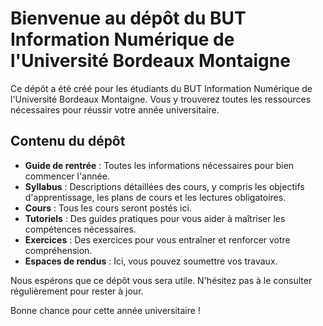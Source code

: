 # Bienvenue au dépôt du BUT Information Numérique de l'Université Bordeaux Montaigne



Ce dépôt a été créé pour les étudiants du BUT Information Numérique de l'Université Bordeaux Montaigne. Vous y trouverez toutes les ressources nécessaires pour réussir votre année universitaire.

## Contenu du dépôt

- **Guide de rentrée** : Toutes les informations nécessaires pour bien commencer l'année.
- **Syllabus** : Descriptions détaillées des cours, y compris les objectifs d'apprentissage, les plans de cours et les lectures obligatoires.
- **Cours** : Tous les cours seront postés ici.
- **Tutoriels** : Des guides pratiques pour vous aider à maîtriser les compétences nécessaires.
- **Exercices** : Des exercices pour vous entraîner et renforcer votre compréhension.
- **Espaces de rendus** : Ici, vous pouvez soumettre vos travaux.

Nous espérons que ce dépôt vous sera utile. N'hésitez pas à le consulter régulièrement pour rester à jour.

Bonne chance pour cette année universitaire !
